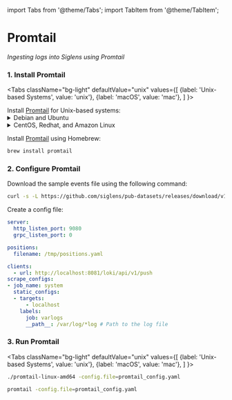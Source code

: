 import Tabs from '@theme/Tabs';
import TabItem from '@theme/TabItem';

# Promtail

*Ingesting logs into Siglens using Promtail*

### 1. Install Promtail

<Tabs
  className="bg-light"
  defaultValue="unix"
  values={[
    {label: 'Unix-based Systems', value: 'unix'},
    {label: 'macOS', value: 'mac'},
  ]
}>

<TabItem value="unix">
Install <a href="https://grafana.com/docs/loki/latest/clients/promtail/installation/" target="_blank">Promtail</a> for Unix-based systems:

<details>
<summary>Debian and Ubuntu</summary>

Download and install the Promtail binary:

```bash
curl -O -L "https://github.com/grafana/loki/releases/download/v2.9.5/promtail-linux-amd64.zip"
sudo apt install unzip
unzip "promtail-linux-amd64.zip"
sudo chmod a+x "promtail-linux-amd64"
```
</details>

<details>
<summary>CentOS, Redhat, and Amazon Linux</summary>

Download and install the Promtail binary:

```bash
curl -O -L "https://github.com/grafana/loki/releases/download/v2.9.5/promtail-linux-amd64.zip"
sudo yum install unzip
unzip "promtail-linux-amd64.zip"
sudo chmod a+x "promtail-linux-amd64"
```
</details>

</TabItem>

<TabItem value="mac">

Install <a href="https://grafana.com/docs/loki/latest/clients/promtail/installation/" target="_blank">Promtail</a> using Homebrew:
```bash
brew install promtail
```
</TabItem>

</Tabs>

### 2. Configure Promtail

Download the sample events file using the following command:
```bash
curl -s -L https://github.com/siglens/pub-datasets/releases/download/v1.0.0/2kevents.json.tar.gz -o 2kevents.json.tar.gz && tar -xvf 2kevents.json.tar.gz
```

Create a config file:

```yml title="promtail_config.yaml"
server:
  http_listen_port: 9080
  grpc_listen_port: 0

positions:
  filename: /tmp/positions.yaml

clients:
  - url: http://localhost:8081/loki/api/v1/push
scrape_configs:
- job_name: system
  static_configs:
  - targets:
      - localhost
    labels:
      job: varlogs
      __path__: /var/log/*log # Path to the log file
```
### 3. Run Promtail

<Tabs
  className="bg-light"
  defaultValue="unix"
  values={[
    {label: 'Unix-based Systems', value: 'unix'},
    {label: 'macOS', value: 'mac'},
  ]
}>

<TabItem value="unix">

```bash
./promtail-linux-amd64 -config.file=promtail_config.yaml
```
</TabItem>

<TabItem value="mac">

```bash
promtail -config.file=promtail_config.yaml
```
</TabItem>
</Tabs>
